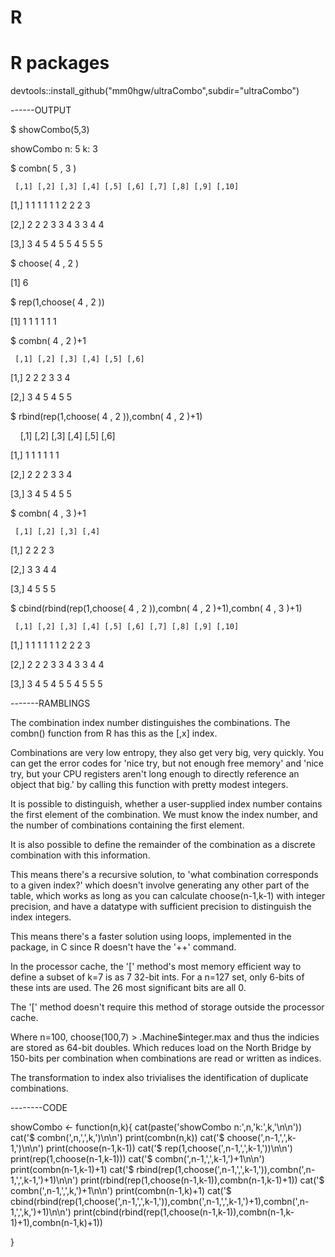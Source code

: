 # R
# R packages

devtools::install_github("mm0hgw/ultraCombo",subdir="ultraCombo")


------OUTPUT

$ showCombo(5,3)

showCombo n: 5 k: 3

$ combn( 5 , 3 )

     [,1] [,2] [,3] [,4] [,5] [,6] [,7] [,8] [,9] [,10]

[1,]    1    1    1    1    1    1    2    2    2     3

[2,]    2    2    2    3    3    4    3    3    4     4

[3,]    3    4    5    4    5    5    4    5    5     5

$ choose( 4 , 2 )

[1] 6

$ rep(1,choose( 4 , 2 ))

[1] 1 1 1 1 1 1

$ combn( 4 , 2 )+1

     [,1] [,2] [,3] [,4] [,5] [,6]

[1,]    2    2    2    3    3    4

[2,]    3    4    5    4    5    5

$ rbind(rep(1,choose( 4 , 2 )),combn( 4 , 2 )+1)

     [,1] [,2] [,3] [,4] [,5] [,6]

[1,]    1    1    1    1    1    1

[2,]    2    2    2    3    3    4

[3,]    3    4    5    4    5    5

$ combn( 4 , 3 )+1

     [,1] [,2] [,3] [,4]

[1,]    2    2    2    3

[2,]    3    3    4    4

[3,]    4    5    5    5

$ cbind(rbind(rep(1,choose( 4 , 2 )),combn( 4 , 2 )+1),combn( 4 , 3 )+1)

     [,1] [,2] [,3] [,4] [,5] [,6] [,7] [,8] [,9] [,10]

[1,]    1    1    1    1    1    1    2    2    2     3

[2,]    2    2    2    3    3    4    3    3    4     4

[3,]    3    4    5    4    5    5    4    5    5     5

-------RAMBLINGS

The combination index number distinguishes the combinations.
The combn() function from R has this as the [,x] index.

Combinations are very low entropy, they also get very big, very 
quickly. You can get the error codes for 'nice try, but not 
enough free memory' and 'nice try, but your CPU registers aren't 
long enough to directly reference an object that big.' by 
calling this function with pretty modest integers.

It is possible to distinguish, whether a user-supplied index 
number contains the first element of the combination. We must 
know the index number, and the number of combinations containing 
the first element.

It is also possible to define the remainder of the combination 
as a discrete combination with this information.

This means there's a recursive solution, to 'what combination 
corresponds to a given index?' which doesn't involve generating 
any other part of the table, which works as long as you can 
calculate choose(n-1,k-1) with integer precision, and have a 
datatype with sufficient precision to distinguish the index 
integers.

This means there's a faster solution using loops, implemented
in the package, in C since R doesn't have the '++' command.

In the processor cache, the '[' method's most memory efficient 
way to define a subset of k=7 is as 7 32-bit ints. For a n=127 
set, only 6-bits of these ints are used. The 26 most significant
bits are all 0.

The '[' method doesn't require this method of storage outside 
the processor cache.

Where n=100, choose(100,7) > .Machine$integer.max and thus the 
indicies are stored as 64-bit doubles. Which reduces load on the 
North Bridge by 150-bits per combination when combinations are 
read or written as indices.

The transformation to index also trivialises the identification
of duplicate combinations.

--------CODE

showCombo <- function(n,k){
	cat(paste('showCombo n:',n,'k:',k,'\n\n'))
	cat('$ combn(',n,',',k,')\n\n')
	print(combn(n,k))
	cat('$ choose(',n-1,',',k-1,')\n\n')
	print(choose(n-1,k-1))
	cat('$ rep(1,choose(',n-1,',',k-1,'))\n\n')
	print(rep(1,choose(n-1,k-1)))
	cat('$ combn(',n-1,',',k-1,')+1\n\n')
	print(combn(n-1,k-1)+1)
	cat('$ rbind(rep(1,choose(',n-1,',',k-1,')),combn(',n-1,',',k-1,')+1)\n\n')
	print(rbind(rep(1,choose(n-1,k-1)),combn(n-1,k-1)+1))
	cat('$ combn(',n-1,',',k,')+1\n\n')
	print(combn(n-1,k)+1)
	cat('$ cbind(rbind(rep(1,choose(',n-1,',',k-1,')),combn(',n-1,',',k-1,')+1),combn(',n-1,',',k,')+1)\n\n')
	print(cbind(rbind(rep(1,choose(n-1,k-1)),combn(n-1,k-1)+1),combn(n-1,k)+1))
	
}